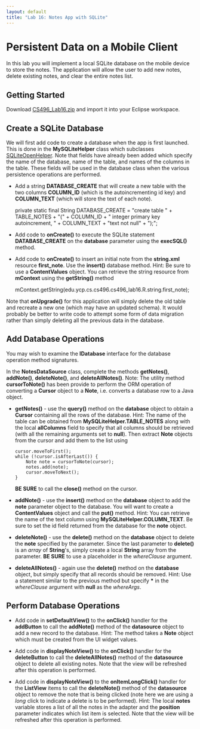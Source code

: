 ```yaml
---
layout: default
title: "Lab 16: Notes App with SQLite"
---
```


Persistent Data on a Mobile Client
==================================

In this lab you will implement a local SQLite database on the mobile device to store the notes. The application will allow the user to add new notes, delete existing notes, and clear the entire notes list. 

Getting Started
---------------

Download [CS496\_Lab16.zip](CS496_Lab16.zip) and import it into your Eclipse workspace.

Create a SQLite Database
------------------------

We will first add code to create a database when the app is first launched. This is done in the **MySQLiteHelper** class which subclasses [SQLiteOpenHelper](http://developer.android.com/reference/android/database/sqlite/SQLiteOpenHelper.html). Note that fields have already been added which specify the name of the database, name of the table, and names of the columns in the table. These fields will be used in the database class when the various persistence operations are performed.

-    Add a string **DATABASE_CREATE** that will create a new table with the two columns **COLUMN_ID** (which is the autoincrementing id key) and **COLUMN_TEXT** (which will store the text of each note). 

		private static final String DATABASE_CREATE = 
			"create table " + TABLE_NOTES + "(" + 
			COLUMN_ID + " integer primary key autoincrement, " +
			COLUMN_TEXT + "text not null" + 
			");";

-    Add code to **onCreate()** to execute the SQLite statement **DATABASE_CREATE** on the **database** parameter using the **execSQL()** method.

-    Add code to **onCreate()** to insert an initial note from the **string.xml** resource **first_note**. Use the **insert()** database method. Hint: Be sure to use a **ContentValues** object. You can retrieve the string resource from **mContext** using the **getString()** method

		mContext.getString(edu.ycp.cs.cs496.cs496_lab16.R.string.first_note); 

Note that **onUpgrade()** for this application will simply delete the old table and recreate a new one (which may have an updated schema). It would probably be better to write code to attempt some form of data migration rather than simply deleting all the previous data in the database.

Add Database Operations
-----------------------

You may wish to examine the **IDatabase** interface for the database operation method signatures.

In the **NotesDataSource** class, complete the methods **getNotes()**, **addNote()**, **deleteNote()**, and **deleteAllNotes()**. Note: The utility method **cursorToNote()** has been provide to perform the ORM operation of converting a **Cursor** object to a **Note**, i.e. converts a database row to a Java object.

-   **getNotes()** - use the **query()** method on the **database** object to obtain a **Cursor** containing all the rows of the database. Hint: The name of the table can be obtained from **MySQLiteHelper.TABLE_NOTES** along with the local **allColumns** field to specify that all columns should be retrieved (with all the remaining arguments set to **null**). Then extract **Note** objects from the cursor and add them to the list using

		cursor.moveToFirst();
		while (!cursor.isAfterLast()) {
			Note note = cursorToNote(cursor);
			notes.add(note);
			cursor.moveToNext();
		}

	**BE SURE** to call the **close()** method on the cursor.

-   **addNote()** - use the **insert()** method on the **database** object to add the **note** parameter object to the database. You will want to create a **ContentValues** object and call the **put()** method. Hint: You can retrieve the name of the text column using **MySQLiteHelper.COLUMN_TEXT**. Be sure to set the id field returned from the database for the **note** object.

-   **deleteNote()** - use the **delete()** method on the **database** object to delete the **note** specified by the parameter. Since the last parameter to **delete()** is an *array* of **String**'s, simply create a local **String** array from the parameter. **BE SURE** to use a placeholder in the *whereClause* argument.

-   **deleteAllNotes()** - again use the **delete()** method on the **database** object, but simply specify that all records should be removed. Hint: Use a statement similar to the previous method but specify **\*** in the *whereClause* argument with **null** as the *whereArgs*.

Perform Database Operations
---------------------------

-   Add code in **setDefaultView()** to the **onClick()** handler for the **addButton** to call the **addNote()** method of the **datasource** object to add a new record to the database. Hint: The method takes a **Note** object which must be created from the UI widget values.

-   Add code in **displayNoteView()** to the **onClick()** handler for the **deleteButton** to call the **deleteAllNotes()** method of the **datasource** object to delete all existing notes. Note that the view will be refreshed after this operation is performed.

-   Add code in **displayNoteView()** to the **onItemLongClick()** handler for the **ListView** items to call the **deleteNote()** method of the **datasource** object to remove the note that is being clicked (note here we are using a *long* click to indicate a delete is to be performed). Hint: The local **notes** variable stores a list of all the notes in the adapter and the **position** parameter indicates which list item is selected.
Note that the view will be refreshed after this operation is performed.